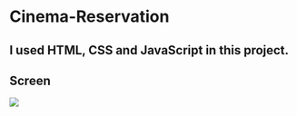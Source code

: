 # Cinema-Reservation
## I used HTML, CSS and JavaScript in this project.

## Screen
![](screen.gif)
